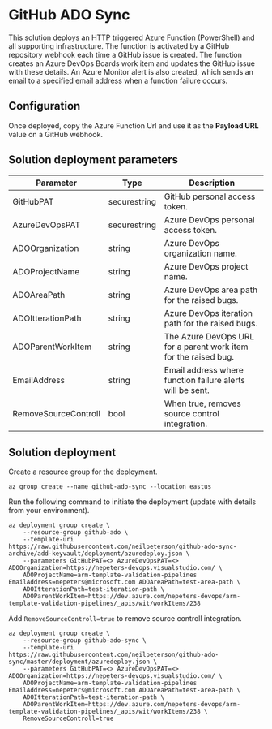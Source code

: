 # GitHub ADO Sync

This solution deploys an HTTP triggered Azure Function (PowerShell) and all supporting infrastructure. The function is activated by a GitHub repository webhook each time a GitHub issue is created. The function creates an Azure DevOps Boards work item and updates the GitHub issue with these details. An Azure Monitor alert is also created, which sends an email to a specified email address when a function failure occurs.

## Configuration

Once deployed, copy the Azure Function Url and use it as the **Payload URL** value on a GitHub webhook.

## Solution deployment parameters

| Parameter | Type | Description |
|---|---|---|
| GitHubPAT | securestring | GitHub personal access token. |
| AzureDevOpsPAT | securestring | Azure DevOps personal access token. |
| ADOOrganization | string | Azure DevOps organization name. |
| ADOProjectName | string | Azure DevOps project name. |
| ADOAreaPath | string | Azure DevOps area path for the raised bugs. |
| ADOItterationPath | string | Azure DevOps iteration path for the raised bugs. |
| ADOParentWorkItem | string | The Azure DevOps URL for a parent work item for the raised bug. |
| EmailAddress | string | Email address where function failure alerts will be sent. |
| RemoveSourceControll | bool | When true, removes source control integration. |

## Solution deployment

Create a resource group for the deployment.

```azurecli
az group create --name github-ado-sync --location eastus
```

Run the following command to initiate the deployment (update with details from your environment).

```azurecli
az deployment group create \
    --resource-group github-ado \
    --template-uri https://raw.githubusercontent.com/neilpeterson/github-ado-sync-archive/add-keyvault/deployment/azuredeploy.json \
    --parameters GitHubPAT=<> AzureDevOpsPAT=<> ADOOrganization=https://nepeters-devops.visualstudio.com/ \
    ADOProjectName=arm-template-validation-pipelines EmailAddress=nepeters@microsoft.com ADOAreaPath=test-area-path \
    ADOItterationPath=test-iteration-path \
    ADOParentWorkItem=https://dev.azure.com/nepeters-devops/arm-template-validation-pipelines/_apis/wit/workItems/238
```

Add `RemoveSourceControll=true` to remove source controll integration.

```azurecli
az deployment group create \
    --resource-group github-ado-sync \
    --template-uri https://raw.githubusercontent.com/neilpeterson/github-ado-sync/master/deployment/azuredeploy.json \
    --parameters GitHubPAT=<> AzureDevOpsPAT=<> ADOOrganization=https://nepeters-devops.visualstudio.com/ \
    ADOProjectName=arm-template-validation-pipelines EmailAddress=nepeters@microsoft.com ADOAreaPath=test-area-path \
    ADOItterationPath=test-iteration-path \
    ADOParentWorkItem=https://dev.azure.com/nepeters-devops/arm-template-validation-pipelines/_apis/wit/workItems/238 \
    RemoveSourceControll=true
```
